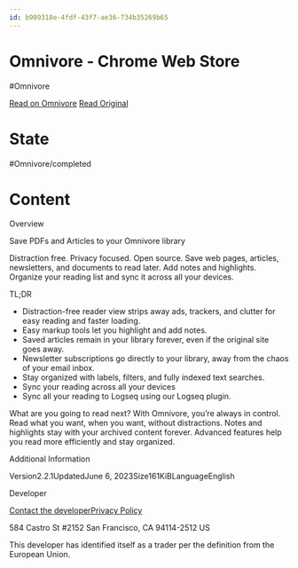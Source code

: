 ```yaml
---
id: b909318e-4fdf-43f7-ae36-734b35269b65
---
```


# Omnivore - Chrome Web Store
#Omnivore

[Read on Omnivore](https://omnivore.app/me/https-chrome-google-com-webstore-detail-omnivore-blkggjdmcfjdbmm-189e76e45db)
[Read Original](https://chrome.google.com/webstore/detail/omnivore/blkggjdmcfjdbmmmlfcpplkchpeaiiab/related)

# State
#Omnivore/completed

# Content
Overview

Save PDFs and Articles to your Omnivore library

Distraction free. Privacy focused. Open source. Save web pages, articles, newsletters, and documents to read later. Add notes and highlights. Organize your reading list and sync it across all your devices.


TL;DR
- Distraction-free reader view strips away ads, trackers, and clutter for easy reading and faster loading.
- Easy markup tools let you highlight and add notes.
- Saved articles remain in your library forever, even if the original site goes away.
- Newsletter subscriptions go directly to your library, away from the chaos of your email inbox.
- Stay organized with labels, filters, and fully indexed text searches.
- Sync your reading across all your devices
- Sync all your reading to Logseq using our Logseq plugin.

What are you going to read next? With Omnivore, you’re always in control. Read what you want, when you want, without distractions. Notes and highlights stay with your archived content forever. Advanced features help you read more efficiently and stay organized.

Additional Information

Version2.2.1UpdatedJune 6, 2023Size161KiBLanguageEnglish

Developer

[Contact the developer](mailto:developer@omnivore.app)[Privacy Policy](https://omnivore.app/privacy)

584 Castro St #2152 San Francisco, CA 94114-2512 US

This developer has identified itself as a trader per the definition from the European Union.

